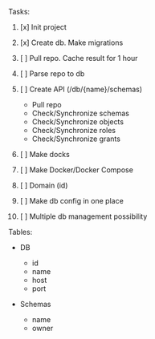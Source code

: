 Tasks:
1. [x] Init project
2. [x] Create db. Make migrations
3. [ ] Pull repo. Cache result for 1 hour
4. [ ] Parse repo to db
5. [ ] Create API (/db/{name}/schemas)
   - Pull repo
   - Check/Synchronize schemas
   - Check/Synchronize objects
   - Check/Synchronize roles
   - Check/Synchronize grants

6. [ ] Make docks
7. [ ] Make Docker/Docker Compose
8. [ ] Domain (id)
9. [ ] Make db config in one place
10. [ ] Multiple db management possibility 

Tables:
- DB
   - id
   - name
   - host
   - port

- Schemas
   - name
   - owner